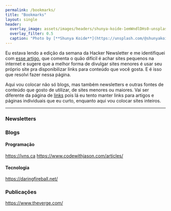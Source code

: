 ```yaml
---
permalink: /bookmarks/
title: "Bookmarks"
layout: single
header:
  overlay_image: assets/images/headers/shunya-koide-1emWndlDHs0-unsplash.jpg
  overlay_filter: 0.5
  caption: "Photo by [**Shunya Koide**](https://unsplash.com/@shunyakoide) on [**Unsplash**](https://unsplash.com/photos/1emWndlDHs0)"
---
```


Eu estava lendo a edição da semana da Hacker Newsletter e me identifiquei com [esse artigo](https://www.marginalia.nu/log/19-website-discoverability-crisis/), que comenta o quão difícil é achar sites pequenos na internet e sugere que a melhor forma de divulgar sites menores é usar seu próprio site pra disponibilizar links para conteúdo que você gosta. E é isso que resolvi fazer nessa página.

Aqui vou colocar não só blogs, mas também newsletters e outras fontes de conteúdo que gosto de utilizar, de sites menores ou maiores. Vai ser diferente da página de [links](/links) pois lá eu tento manter links para artigos e páginas individuais que eu curto, enquanto aqui vou colocar sites inteiros.

--------

### Newsletters


### Blogs
#### Programação
https://jvns.ca
https://www.codewithjason.com/articles/

#### Tecnologia
https://daringfireball.net/


### Publicações
https://www.theverge.com/
